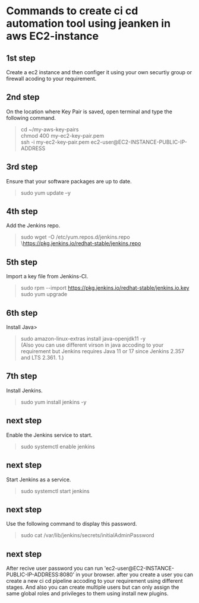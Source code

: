 # Commands to create ci cd automation tool  using jeanken in aws EC2-instance

## 1st step
Create a ec2 instance and then configer it using your own securtiy group or firewall acoding to your requirement.</br>

## 2nd step
On the location where Key Pair is saved, open terminal and type the following command.</br>
> cd ~/my-aws-key-pairs</br>
  chmod 400 my-ec2-key-pair.pem</br>
  ssh -i my-ec2-key-pair.pem ec2-user@EC2-INSTANCE-PUBLIC-IP-ADDRESS</br>

## 3rd step
Ensure that your software packages are up to date.</br> 
> sudo yum update –y

## 4th step
Add the Jenkins repo.</br>
> sudo wget -O /etc/yum.repos.d/jenkins.repo \https://pkg.jenkins.io/redhat-stable/jenkins.repo

## 5th step
Import a key file from Jenkins-CI.</br>
> sudo rpm --import https://pkg.jenkins.io/redhat-stable/jenkins.io.key
> sudo yum upgrade

## 6th step
Install Java></br> 
> sudo amazon-linux-extras install java-openjdk11 -y </br> 
(Also you can use different virson in java accoding to your requirement but Jenkins requires Java 11 or 17 since Jenkins 2.357 and LTS 2.361. 1.)

## 7th step
Install Jenkins.</br> 
> sudo yum install jenkins -y

## next step
Enable the Jenkins service to start.</br> 
> sudo systemctl enable jenkins

## next step
Start Jenkins as a service.</br> 
> sudo systemctl start jenkins

## next step
Use the following command to display this password.</br> 
> sudo cat /var/lib/jenkins/secrets/initialAdminPassword

## next step
After recive user password you can run 'ec2-user@EC2-INSTANCE-PUBLIC-IP-ADDRESS:8080' in your browser. after you create a user you can create a new ci cd pipeline accoding to your requirement using different stages. And also you can create multiple users but can only assign the same global roles and privileges to them using install new plugins.
